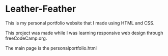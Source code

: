 # Leather-Feather
This is my personal portfolio website that I made using HTML and CSS.

This project was made while I was learning responsive web design through freeCodeCamp.org.

The main page is the personalportfolio.html
